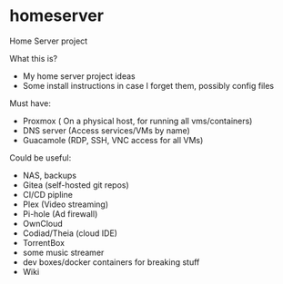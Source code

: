# homeserver
Home Server project

What this is?
- My home server project ideas
- Some install instructions in case I forget them, possibly config files


Must have:
  - Proxmox ( On a physical host, for running all vms/containers)
  - DNS server (Access services/VMs by name)
  - Guacamole (RDP, SSH, VNC access for all VMs)
 
Could be useful:
  - NAS, backups
  - Gitea (self-hosted git repos)
  - CI/CD pipline
  - Plex (Video streaming)
  - Pi-hole (Ad firewall)
  - OwnCloud
  - Codiad/Theia (cloud IDE)
  - TorrentBox
  - some music streamer
  - dev boxes/docker containers for breaking stuff
  - Wiki
  
